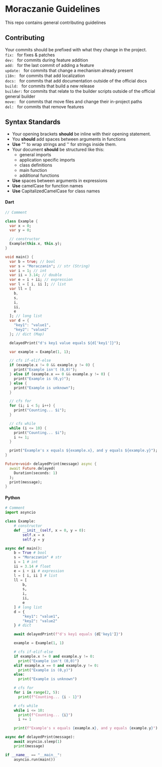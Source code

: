 # Moraczanie Guidelines

This repo contains general contributing guidelines

## Contributing

Your commits should be prefixed with what they change in the project.
</br>
`fix: ` for fixes & patches
</br>
`dev: ` for commits during feature addition
</br>
`add: ` for the last commit of adding a feature
</br>
`update: ` for commits that change a mechanism already present
</br>
`i18n: ` for commits that add localization
</br>
`docs: ` for commits that add documentation outside of the official docs
</br>
`build: ` for commits that build a new release
</br>
`builder:` for commits that relate to the builder scripts outside of the official general builder
</br>
`move: ` for commits that move files and change their in-project paths
</br>
`del: ` for commits that remove features

## Syntax Standards

* Your opening brackets **should** be inline with their opening statement.
* You **should** add spaces between arguments in functions
* **Use** "" to wrap strings and '' for strings inside them.
* Your document **should** be structured like this:
  - general imports
  - application specific imports
  - class definitions
  - main function
  - additional functions
* **Use** spaces between arguments in expressions
* **Use** camelCase for function names
* **Use** CapitalizedCamelCase for class names


#### Dart
```dart
// Comment

class Example {
  var x = 0;
  var y = 0;

  // constructor
  Example(this.x, this.y);
}

void main() {
  var b = true; // bool
  var s = "Moraczanin"; // str (String)
  var i = 1; // int
  var ii = 3.14; // double
  var e = i + ii; // expression
  var l = [ i, ii ]; // list
  var ll = [
    b,
    s,
    i,
    ii,
    e
  ]; // long list
  var d = {
    "key1": "value1",
    "key2": "value2"
  }; // dict (Map)

  delayedPrint("d's key1 value equals ${d['key1']}");

  var example = Example(1, 1);

  // cfs if-elif-else
  if (example.x != 0 && example.y != 0) {
    print("Example isn't (0,0)");
  } else if (example.x == 0 && example.y != 0) {
    print("Example is (0,y)");
  } else {
    print("Example is unknown");
  }

  // cfs for
  for (i; i < 5; i++) {
    print("Counting... $i");
  }

  // cfs while
  while (i <= 10) {
    print("Counting... $i");
    i += 1;
  }

  print("Example's x equals ${example.x}, and y equals ${example.y}");
}

Future<void> delayedPrint(message) async {
  await Future.delayed(
    Duration(seconds: 1)
  );
  print(message);
}
```

#### Python
```python
# Comment
import asyncio

class Example:
    # constructor
    def __init__(self, x = 0, y = 0):
        self.x = x
        self.y = y

async def main():
    b = True # bool
    s = "Moraczanin" # str
    i = 1 # int
    ii = 3.14 # float
    e = i + ii # expression
    l = [ i, ii ] # list
    ll = [
        b,
        s,
        i,
        ii,
        e
    ] # long list
    d = {
        "key1": "value1",
        "key2": "value2"
    } # dict

    await delayedPrint(f"d's key1 equals {d['key1']}")

    example = Example(1, 1)

    # cfs if-elif-else
    if example.x != 0 and example.y != 0:
      print("Example isn't (0,0)")
    elif example.x == 0 and example.y != 0:
      print("Example is (0,y)")
    else:
      print("Example is unknown")

    # cfs for
    for i in range(2, 5):
      print(f"Counting... {i - 1}")

    # cfs while
    while i <= 10:
      print(f"Counting... {i}")
      i += 1

    print(f"Example's x equals {example.x}, and y equals {example.y}")

async def delayedPrint(message):
    await asyncio.sleep(1)
    print(message)

if __name__ == "__main__":
    asyncio.run(main())
```
